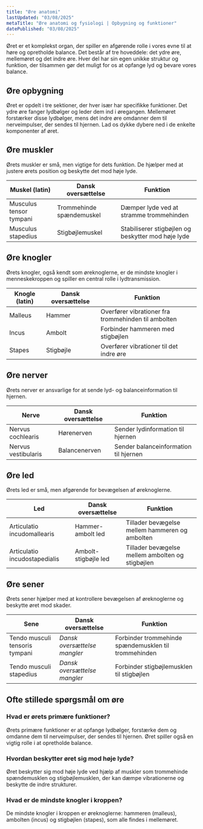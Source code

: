 ```yaml
---
title: "Øre anatomi"
lastUpdated: "03/08/2025"
metaTitle: "Øre anatomi og fysiologi | Opbygning og funktioner"
datePublished: "03/08/2025"
---
```


Øret er et komplekst organ, der spiller en afgørende rolle i vores evne til at høre og opretholde balance. Det består af tre hoveddele: det ydre øre, mellemøret og det indre øre. Hver del har sin egen unikke struktur og funktion, der tilsammen gør det muligt for os at opfange lyd og bevare vores balance.

## Øre opbygning

Øret er opdelt i tre sektioner, der hver især har specifikke funktioner. Det ydre øre fanger lydbølger og leder dem ind i øregangen. Mellemøret forstærker disse lydbølger, mens det indre øre omdanner dem til nerveimpulser, der sendes til hjernen. Lad os dykke dybere ned i de enkelte komponenter af øret.

## Øre muskler

Ørets muskler er små, men vigtige for dets funktion. De hjælper med at justere ørets position og beskytte det mod høje lyde.

| Muskel (latin) | Dansk oversættelse | Funktion |
|----------------|---------------------|----------|
| Musculus tensor tympani | Trommehinde spændemuskel | Dæmper lyde ved at stramme trommehinden |
| Musculus stapedius | Stigbøjlemuskel | Stabiliserer stigbøjlen og beskytter mod høje lyde |

## Øre knogler

Ørets knogler, også kendt som øreknoglerne, er de mindste knogler i menneskekroppen og spiller en central rolle i lydtransmission.

| Knogle (latin) | Dansk oversættelse | Funktion |
|----------------|---------------------|----------|
| Malleus | Hammer | Overfører vibrationer fra trommehinden til ambolten |
| Incus | Ambolt | Forbinder hammeren med stigbøjlen |
| Stapes | Stigbøjle | Overfører vibrationer til det indre øre |

## Øre nerver

Ørets nerver er ansvarlige for at sende lyd- og balanceinformation til hjernen.

| Nerve | Dansk oversættelse | Funktion |
|-------|---------------------|----------|
| Nervus cochlearis | Hørenerven | Sender lydinformation til hjernen |
| Nervus vestibularis | Balancenerven | Sender balanceinformation til hjernen |

## Øre led

Ørets led er små, men afgørende for bevægelsen af øreknoglerne.

| Led | Dansk oversættelse | Funktion |
|-----|---------------------|----------|
| Articulatio incudomallearis | Hammer-ambolt led | Tillader bevægelse mellem hammeren og ambolten |
| Articulatio incudostapedialis | Ambolt-stigbøjle led | Tillader bevægelse mellem ambolten og stigbøjlen |

## Øre sener

Ørets sener hjælper med at kontrollere bevægelsen af øreknoglerne og beskytte øret mod skader.

| Sene | Dansk oversættelse | Funktion |
|------|---------------------|----------|
| Tendo musculi tensoris tympani | _Dansk oversættelse mangler_ | Forbinder trommehinde spændemusklen til trommehinden |
| Tendo musculi stapedius | _Dansk oversættelse mangler_ | Forbinder stigbøjlemusklen til stigbøjlen |

## Ofte stillede spørgsmål om øre

### Hvad er ørets primære funktioner?

Ørets primære funktioner er at opfange lydbølger, forstærke dem og omdanne dem til nerveimpulser, der sendes til hjernen. Øret spiller også en vigtig rolle i at opretholde balance.

### Hvordan beskytter øret sig mod høje lyde?

Øret beskytter sig mod høje lyde ved hjælp af muskler som trommehinde spændemusklen og stigbøjlemusklen, der kan dæmpe vibrationerne og beskytte de indre strukturer.

### Hvad er de mindste knogler i kroppen?

De mindste knogler i kroppen er øreknoglerne: hammeren (malleus), ambolten (incus) og stigbøjlen (stapes), som alle findes i mellemøret.